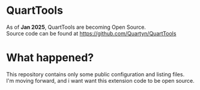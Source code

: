 # QuartTools
As of **Jan 2025**, QuartTools are becoming Open Source.   
Source code can be found at https://github.com/Quartyn/QuartTools

# What happened?
This repository contains only some public configuration and listing files.   
I'm moving forward, and i want want this extension code to be open source.
